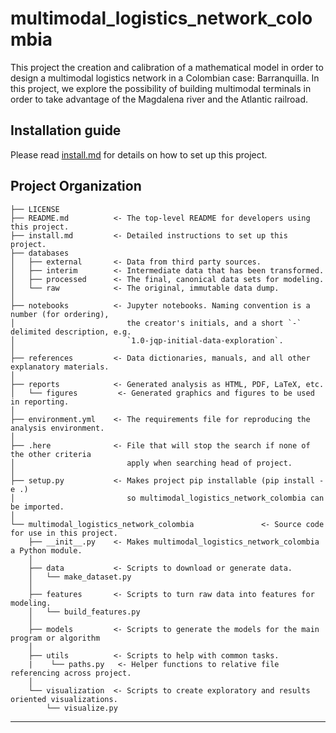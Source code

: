 # multimodal_logistics_network_colombia

This project the creation and calibration of a mathematical model in order to design a multimodal logistics network in a Colombian case: Barranquilla. In this project, we explore the possibility of building multimodal terminals in order to take advantage of the Magdalena river and the Atlantic railroad.
  
## Installation guide

Please read [install.md](install.md) for details on how to set up this project.

## Project Organization

    ├── LICENSE
    ├── README.md          <- The top-level README for developers using this project.
    ├── install.md         <- Detailed instructions to set up this project.
    ├── databases
    │   ├── external       <- Data from third party sources.
    │   ├── interim        <- Intermediate data that has been transformed.
    │   ├── processed      <- The final, canonical data sets for modeling.
    │   └── raw            <- The original, immutable data dump.
    │
    ├── notebooks          <- Jupyter notebooks. Naming convention is a number (for ordering),
    │                         the creator's initials, and a short `-` delimited description, e.g.
    │                         `1.0-jqp-initial-data-exploration`.
    │
    ├── references         <- Data dictionaries, manuals, and all other explanatory materials.
    │
    ├── reports            <- Generated analysis as HTML, PDF, LaTeX, etc.
    │   └── figures         <- Generated graphics and figures to be used in reporting.
    │
    ├── environment.yml    <- The requirements file for reproducing the analysis environment.
    │
    ├── .here              <- File that will stop the search if none of the other criteria
    │                         apply when searching head of project.
    │
    ├── setup.py           <- Makes project pip installable (pip install -e .)
    │                         so multimodal_logistics_network_colombia can be imported.
    │
    └── multimodal_logistics_network_colombia               <- Source code for use in this project.
        ├── __init__.py    <- Makes multimodal_logistics_network_colombia a Python module.
        │
        ├── data           <- Scripts to download or generate data.
        │   └── make_dataset.py
        │
        ├── features       <- Scripts to turn raw data into features for modeling.
        │   └── build_features.py
        │
        ├── models         <- Scripts to generate the models for the main program or algorithm
        │
        ├── utils          <- Scripts to help with common tasks.
        |    └── paths.py   <- Helper functions to relative file referencing across project.
        │
        └── visualization  <- Scripts to create exploratory and results oriented visualizations.
            └── visualize.py

---